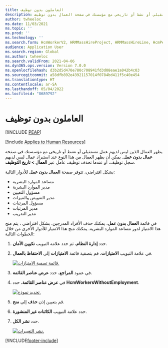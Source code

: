 ```yaml
---
title: العاملون بدون توظيف
description: يظهر العمال الذين ليس لديهم عمل مستقبلي أو نشط أو تاريخي مع مؤسستك في صفحة العمال بدون توظيف.
author: twheeloc
ms.date: 11/03/2021
ms.topic: ''
ms.prod: ''
ms.technology: ''
ms.search.form: HcmWorkerV2, HRMMassHireProject, HRMMassHireLine, HcmPersonnelManagementWorkspace
audience: Application User
ms.search.region: Global
ms.author: twheeloc
ms.search.validFrom: 2021-04-06
ms.dyn365.ops.version: Version 7.0.0
ms.openlocfilehash: d3b2d5d470e780c708941fd3d08eae1a042b4c03
ms.sourcegitcommit: a58dfb892e43921157014f0784bd411f5c40e454
ms.translationtype: HT
ms.contentlocale: ar-SA
ms.lasthandoff: 05/04/2022
ms.locfileid: "8689792"
---
```

# <a name="workers-without-employment"></a>العاملون بدون توظيف


[!INCLUDE [PEAP](../includes/peap-1.md)]

[!include [Applies to Human Resources](../includes/applies-to-hr.md)]

يظهر العمال الذين ليس لديهم عمل مستقبلي أو نشط أو تاريخي مع مؤسستك في صفحة **عمال بدون عمل**. يمكن أن يظهر العمال من هذا النوع عند استيراد عمال ليس لديهم سجل توظيف، أو عندما تحذف توظيف عامل عبر **العمال \> تاريخ التوظيف**.

بشكل افتراضي، تتوفر صفحة **العمال بدون عمل** للأدوار التالية:

- مساعد الموارد البشرية
- مدير الموارد البشرية
- مسؤول التعيين
- مدير التعويض والميزات
- مسؤول المرتبات
- مدير المرتبات
- مدير التدريب

في قائمة **العمال بدون عمل**، يمكنك حذف الأفراد المدرجين. بشكل افتراضي ، يتم منح هذا الامتياز لدور مساعد الموارد البشرية. يمكنك منح هذا الامتياز للأدوار الأخرى من خلال الخطوات التالية:

1. حدد **إدارة النظام**، ثم حدد علامة التبويب **تكوين الأمان**.

2. في علامة التبويب **الامتيازات**، قم بتصفية قائمة **الامتيازات** إلى  **الاحتفاظ بالعمال**.

   [![قائمة تصفية الامتيازات.](./media/hr-personnel-workers-without-employment-filter.png)](./media/hr-personnel-workers-without-employment-filter.png)

3. في عمود **المراجع**، حدد **عرض عناصر القائمة**.

4. في **عرض عناصر القائمة**، حدد **HcmWorkersWithoutEmployment**.

   [![تحديد نموذج.](./media/hr-personnel-workers-without-employment-select.png)](./media/hr-personnel-workers-without-employment-select.png)

5. قم بتعيين إذن **حذف** إلى **منح**.

6. حدد علامة التبويب **الكائنات غير المنشورة**.

7. حدد **نشر الكل**.

   [![نشر التغييرات.](./media/hr-personnel-workers-without-employment-publish.png)](./media/hr-personnel-workers-without-employment-publish.png)

[!INCLUDE[footer-include](../includes/footer-banner.md)]
